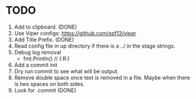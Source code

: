 # TODO

1. Add to clipboard. (DONE)
2. Use Viper configs: https://github.com/spf13/viper
3. Add Title Prefix. (DONE)
4. Read config file in up directory if there is a ../ in the stage strings.
5. Debug log removal
   - fmt.Println() // (:R:)
6. Add a commit init
7. Dry run commit to see what will be output.
8. Remove double space once text is removed in a file. Maybe when there is two spaces on both sides.
9. Look for .commit (DONE)